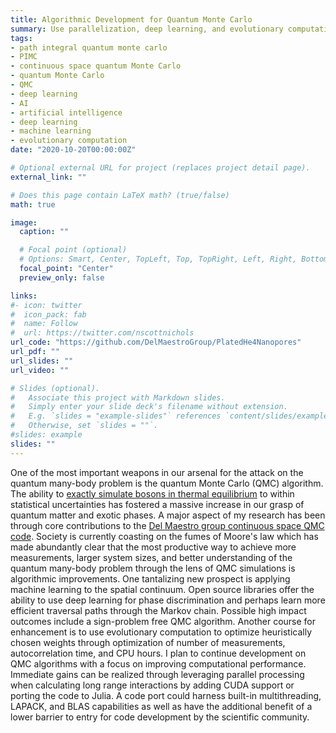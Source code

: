 ```yaml
---
title: Algorithmic Development for Quantum Monte Carlo
summary: Use parallelization, deep learning, and evolutionary computation for algorithmic improvements to continuous space quantum Monte Carlo methods.
tags:
- path integral quantum monte carlo
- PIMC
- continuous space quantum Monte Carlo
- quantum Monte Carlo
- QMC
- deep learning
- AI
- artificial intelligence
- deep learning
- machine learning
- evolutionary computation
date: "2020-10-20T00:00:00Z"

# Optional external URL for project (replaces project detail page).
external_link: ""

# Does this page contain LaTeX math? (true/false)
math: true

image:
  caption: ""

  # Focal point (optional)
  # Options: Smart, Center, TopLeft, Top, TopRight, Left, Right, BottomLeft, Bottom, BottomRight
  focal_point: "Center"
  preview_only: false

links:
#- icon: twitter
#  icon_pack: fab
#  name: Follow
#  url: https://twitter.com/nscottnichols
url_code: "https://github.com/DelMaestroGroup/PlatedHe4Nanopores"
url_pdf: ""
url_slides: ""
url_video: ""

# Slides (optional).
#   Associate this project with Markdown slides.
#   Simply enter your slide deck's filename without extension.
#   E.g. `slides = "example-slides"` references `content/slides/example-slides.md`.
#   Otherwise, set `slides = ""`.
#slides: example
slides: ""
---
```


One of the most important weapons in our arsenal for the attack on the quantum
many-body problem is the quantum Monte Carlo (QMC) algorithm. The ability to
[exactly simulate bosons in thermal equilibrium](https://doi.org/10.1103/RevModPhys.67.279) to within
statistical uncertainties has fostered a massive increase in our grasp of
quantum matter and exotic phases. A major aspect of my research has been through
core contributions to the [Del Maestro group continuous space QMC code](https://code.delmaestro.org/).
Society is currently coasting on the fumes of Moore's law which has made
abundantly clear that the most productive way to achieve more measurements,
larger system sizes, and better understanding of the quantum many-body problem
through the lens of QMC simulations is algorithmic improvements. One tantalizing
new prospect is applying machine learning to the spatial continuum. Open source
libraries offer the ability to use deep learning for phase discrimination and
perhaps learn more efficient traversal paths through the Markov chain. Possible
high impact outcomes include a sign-problem free QMC algorithm. Another course
for enhancement is to use evolutionary computation to optimize heuristically
chosen weights through optimization of number of measurements, autocorrelation
time, and CPU hours. I plan to continue development on QMC algorithms with a
focus on improving computational performance. Immediate gains can be realized
through leveraging parallel processing when calculating long range interactions
by adding CUDA support or porting the code to Julia. A code port could harness
built-in multithreading, LAPACK, and BLAS capabilities as well as have the
additional benefit of a lower barrier to entry for code development by the
scientific community.
